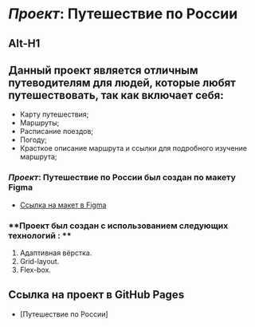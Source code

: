 # **_Проект_: Путешествие по России**
Alt-H1
------
## Данный проект является отличным путеводителям для людей, которые любят путешествовать, так как включает себя:
* Карту путешествия;
* Маршруты;
* Расписание поездов;
* Погоду;
* Красткое описание маршрута и ссылки для подробного изучение маршрута;

### **_Проект_: Путешествие по России** был создан по макету **Figma**

* [Ссылка на макет в Figma](https://www.figma.com/file/5S2WSbEFL6awjVWJ0NWL8Q/Sprint-3_-Russia-_-desktop-mobile?node-id=28503%3A0)

### **Проект был создан с использованием следующих технологий : **
1. Адаптивная вёрстка.
2. Grid-layout.
3. Flex-box.

## Ссылка на проект в GitHub Pages
* [Путешествие по России] 

